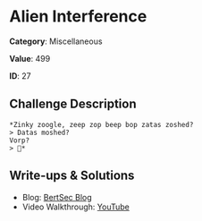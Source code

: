 # Alien Interference
**Category**: Miscellaneous

**Value**: 499

**ID**: 27

## Challenge Description
```
*Zinky zoogle, zeep zop beep bop zatas zoshed?
> Datas moshed?
Vorp?
> 👨*

```

## Write-ups & Solutions
- Blog: [BertSec Blog](https://bertsec.com)
- Video Walkthrough: [YouTube](https://www.youtube.com/@BertSec)
